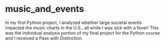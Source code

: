 # music_and_events
In my first Python project, I analyzed whether large societal events impacted the music charts in the U.S., all while I was sick with a fever! This was the individual analysis portion of my final project for the Python course and I received a Pass with Distinction.
